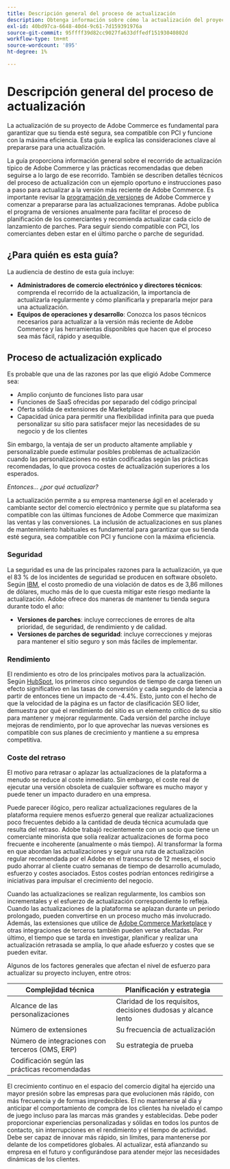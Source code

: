 ```yaml
---
title: Descripción general del proceso de actualización
description: Obtenga información sobre cómo la actualización del proyecto de Adobe Commerce le ayuda a mantener la seguridad de su escaparate y a funcionar de forma eficaz.
exl-id: 40bd97ca-6648-40d4-9c61-7d159391976a
source-git-commit: 95ffff39d82cc9027fa633dffedf15193040802d
workflow-type: tm+mt
source-wordcount: '895'
ht-degree: 1%

---
```


# Descripción general del proceso de actualización

La actualización de su proyecto de Adobe Commerce es fundamental para garantizar que su tienda esté segura, sea compatible con PCI y funcione con la máxima eficiencia. Esta guía le explica las consideraciones clave al prepararse para una actualización.

La guía proporciona información general sobre el recorrido de actualización típico de Adobe Commerce y las prácticas recomendadas que deben seguirse a lo largo de ese recorrido. También se describen detalles técnicos del proceso de actualización con un ejemplo oportuno e instrucciones paso a paso para actualizar a la versión más reciente de Adobe Commerce. Es importante revisar la [programación de versiones](../release/schedule.md) de Adobe Commerce y comenzar a prepararse para las actualizaciones tempranas. Adobe publica el programa de versiones anualmente para facilitar el proceso de planificación de los comerciantes y recomienda actualizar cada ciclo de lanzamiento de parches. Para seguir siendo compatible con PCI, los comerciantes deben estar en el último parche o parche de seguridad.

## ¿Para quién es esta guía?

La audiencia de destino de esta guía incluye:

- **Administradores de comercio electrónico y directores técnicos**: comprenda el recorrido de la actualización, la importancia de actualizarla regularmente y cómo planificarla y prepararla mejor para una actualización.
- **Equipos de operaciones y desarrollo**: Conozca los pasos técnicos necesarios para actualizar a la versión más reciente de Adobe Commerce y las herramientas disponibles que hacen que el proceso sea más fácil, rápido y asequible.

## Proceso de actualización explicado

Es probable que una de las razones por las que eligió Adobe Commerce sea:

- Amplio conjunto de funciones listo para usar
- Funciones de SaaS ofrecidas por separado del código principal
- Oferta sólida de extensiones de Marketplace
- Capacidad única para permitir una flexibilidad infinita para que pueda personalizar su sitio para satisfacer mejor las necesidades de su negocio y de los clientes

Sin embargo, la ventaja de ser un producto altamente ampliable y personalizable puede estimular posibles problemas de actualización cuando las personalizaciones no están codificadas según las prácticas recomendadas, lo que provoca costes de actualización superiores a los esperados.

_Entonces... ¿por qué actualizar?_

La actualización permite a su empresa mantenerse ágil en el acelerado y cambiante sector del comercio electrónico y permite que su plataforma sea compatible con las últimas funciones de Adobe Commerce que maximizan las ventas y las conversiones. La inclusión de actualizaciones en sus planes de mantenimiento habituales es fundamental para garantizar que su tienda esté segura, sea compatible con PCI y funcione con la máxima eficiencia.

### Seguridad

La seguridad es una de las principales razones para la actualización, ya que el 83 % de los incidentes de seguridad se producen en software obsoleto. Según [IBM](https://www.ibm.com/reports/data-breach), el costo promedio de una violación de datos es de 3,86 millones de dólares, mucho más de lo que cuesta mitigar este riesgo mediante la actualización. Adobe ofrece dos maneras de mantener tu tienda segura durante todo el año:

- **Versiones de parches**: incluye correcciones de errores de alta prioridad, de seguridad, de rendimiento y de calidad.
- **Versiones de parches de seguridad**: incluye correcciones y mejoras para mantener el sitio seguro y son más fáciles de implementar.

### Rendimiento

El rendimiento es otro de los principales motivos para la actualización. Según [HubSpot](https://blog.hubspot.com/marketing/page-load-time-conversion-rates), los primeros cinco segundos de tiempo de carga tienen un efecto significativo en las tasas de conversión y cada segundo de latencia a partir de entonces tiene un impacto de -4.4%. Esto, junto con el hecho de que la velocidad de la página es un factor de clasificación SEO líder, demuestra por qué el rendimiento del sitio es un elemento crítico de su sitio para mantener y mejorar regularmente. Cada versión del parche incluye mejoras de rendimiento, por lo que aprovechar las nuevas versiones es compatible con sus planes de crecimiento y mantiene a su empresa competitiva.

### Coste del retraso

El motivo para retrasar o aplazar las actualizaciones de la plataforma a menudo se reduce al coste inmediato. Sin embargo, el coste real de ejecutar una versión obsoleta de cualquier software es mucho mayor y puede tener un impacto duradero en una empresa.

Puede parecer ilógico, pero realizar actualizaciones regulares de la plataforma requiere menos esfuerzo general que realizar actualizaciones poco frecuentes debido a la cantidad de deuda técnica acumulada que resulta del retraso. Adobe trabajó recientemente con un socio que tiene un comerciante minorista que solía realizar actualizaciones de forma poco frecuente e incoherente (anualmente o más tiempo). Al transformar la forma en que abordan las actualizaciones y seguir una ruta de actualización regular recomendada por el Adobe en el transcurso de 12 meses, el socio pudo ahorrar al cliente cuatro semanas de tiempo de desarrollo acumulado, esfuerzo y costes asociados. Estos costes podrían entonces redirigirse a iniciativas para impulsar el crecimiento del negocio.

Cuando las actualizaciones se realizan regularmente, los cambios son incrementales y el esfuerzo de actualización correspondiente lo refleja. Cuando las actualizaciones de la plataforma se aplazan durante un periodo prolongado, pueden convertirse en un proceso mucho más involucrado. Además, las extensiones que utilice de [Adobe Commerce Marketplace](https://marketplace.magento.com/) y otras integraciones de terceros también pueden verse afectadas. Por último, el tiempo que se tarda en investigar, planificar y realizar una actualización retrasada se amplía, lo que añade esfuerzo y costes que se pueden evitar.

Algunos de los factores generales que afectan el nivel de esfuerzo para actualizar su proyecto incluyen, entre otros:

| Complejidad técnica | Planificación y estrategia |
|-----------------------------------------------------------|--------------------------------------------------------------|
| Alcance de las personalizaciones | Claridad de los requisitos, decisiones dudosas y alcance lento |
| Número de extensiones | Su frecuencia de actualización |
| Número de integraciones con terceros (OMS, ERP) | Su estrategia de prueba |
| Codificación según las prácticas recomendadas |                                                              |

El crecimiento continuo en el espacio del comercio digital ha ejercido una mayor presión sobre las empresas para que evolucionen más rápido, con más frecuencia y de formas impredecibles. El no mantenerse al día y anticipar el comportamiento de compra de los clientes ha nivelado el campo de juego incluso para las marcas más grandes y establecidas. Debe poder proporcionar experiencias personalizadas y sólidas en todos los puntos de contacto, sin interrupciones en el rendimiento y el tiempo de actividad. Debe ser capaz de innovar más rápido, sin límites, para mantenerse por delante de los competidores globales. Al actualizar, está afianzando su empresa en el futuro y configurándose para atender mejor las necesidades dinámicas de los clientes.
